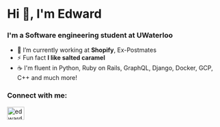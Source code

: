 <h1 align="left">Hi 👋, I'm Edward</h1>
<h3 align="left">I'm a Software engineering student at UWaterloo</h3>

- 🔭 I’m currently working at **Shopify**, Ex-Postmates
- ⚡ Fun fact **I like salted caramel**
- ☕ I'm fluent in Python, Ruby on Rails, GraphQL, Django, Docker, GCP, C++ and much more!

<h3 align="left">Connect with me:</h3>
<p align="left">
<a href="https://linkedin.com/in/edwardren" target="blank"><img align="center" src="https://cdn.jsdelivr.net/npm/simple-icons@3.0.1/icons/linkedin.svg" alt="edwardren" height="30" width="40" /></a>
</p>



